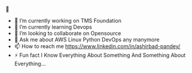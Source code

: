 👋

- 🔭 I’m currently working on TMS Foundation
- 🌱 I’m currently learning Devops 
- 👯 I’m looking to collaborate on Opensource
- 💬 Ask me about AWS Linux Python DevOps any manymore
- 📫 How to reach me https://www.linkedin.com/in/ashirbad-pandey/
- ⚡ Fun fact I Know Everything About Something And Something About Everything...

